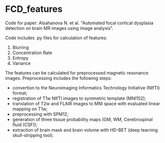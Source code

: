 # FCD_features

Code for paper: Alsahanova N. et al. "Automated focal cortical dysplasia detection on brain MR images using image analysis".

Code includes .py files for calculation of features:

1. Blurring
2. Concentration Rate
3. Entropy
4. Variance

The features can be calculated for preprocessed magnetic resonance images. Preprocessing includes the following steps:
- convertion to the Neuroimaging Informatics Technology Initiative (NIfTI) format;
- registration of T1w NIfTI images to symmetric template (MNI152);
- translation of T2w and FLAIR images to MNI space with evaluated linear mapping on T1w;
- preprocessing with SPM12;
- generation of three tissue probability maps (GM, WM, Cerebrospinal fluid (CSF)); 
- extraction of brain mask and brain volume with HD-BET (deep learning skull-stripping tool).
